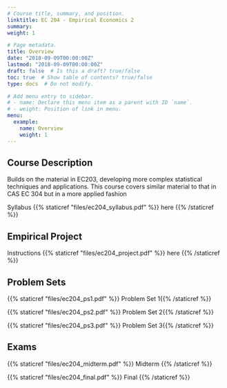 ```yaml
---
# Course title, summary, and position.
linktitle: EC 204 - Empirical Economics 2
summary: 
weight: 1

# Page metadata.
title: Overview
date: "2018-09-09T00:00:00Z"
lastmod: "2018-09-09T00:00:00Z"
draft: false  # Is this a draft? true/false
toc: true  # Show table of contents? true/false
type: docs  # Do not modify.

# Add menu entry to sidebar.
# - name: Declare this menu item as a parent with ID `name`.
# - weight: Position of link in menu.
menu:
  example:
    name: Overview
    weight: 1
---
```


## Course Description

Builds on the material in EC203, developing more complex statistical techniques and applications. This course covers similar material to that in CAS EC 304 but in a more applied fashion

Syllabus {{% staticref "files/ec204_syllabus.pdf" %}} here {{% /staticref %}}

## Empirical Project

Instructions {{% staticref "files/ec204_project.pdf" %}} here {{% /staticref %}}


## Problem Sets

{{% staticref "files/ec204_ps1.pdf" %}} Problem Set 1{{% /staticref %}}

{{% staticref "files/ec204_ps2.pdf" %}} Problem Set 2{{% /staticref %}}

{{% staticref "files/ec204_ps3.pdf" %}} Problem Set 3{{% /staticref %}}


## Exams

{{% staticref "files/ec204_midterm.pdf" %}} Midterm {{% /staticref %}}

{{% staticref "files/ec204_final.pdf" %}} Final {{% /staticref %}}
